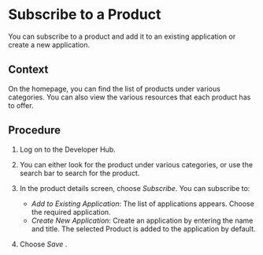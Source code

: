 <!-- loio486d2638a6e84ddab1b2596aa909b3cc -->

# Subscribe to a Product

You can subscribe to a product and add it to an existing application or create a new application.



## Context

On the homepage, you can find the list of products under various categories. You can also view the various resources that each product has to offer.



<a name="loio486d2638a6e84ddab1b2596aa909b3cc__steps_r44_jpg_m5b"/>

## Procedure

1.  Log on to the Developer Hub.

2.  You can either look for the product under various categories, or use the search bar to search for the product.

3.  In the product details screen, choose *Subscribe*. You can subscribe to:

    -   *Add to Existing Application*: The list of applications appears. Choose the required application.
    -   *Create New Application*: Create an application by entering the name and title. The selected Product is added to the application by default.

4.  Choose *Save* .


